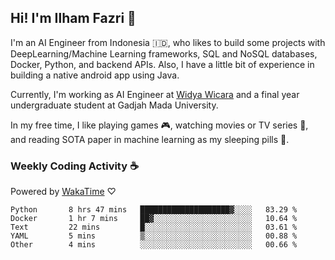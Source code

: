 ## Hi! I'm Ilham Fazri 👋

I'm an AI Engineer from Indonesia 🇮🇩, who likes to build some projects with DeepLearning/Machine Learning frameworks, SQL and NoSQL databases, Docker, Python, and backend APIs. Also, I have a little bit of experience in building a native android app using Java.

Currently, I'm working as AI Engineer at [Widya Wicara](https://widyawicara.com) and a final year undergraduate student at Gadjah Mada University. 

In my free time, I like playing games 🎮, watching movies or TV series 🍿, and reading SOTA paper in machine learning as my sleeping pills 💊. 

### Weekly Coding Activity ☕
Powered by [WakaTime](https://wakatime.com/) ♡
<!--START_SECTION:waka-->

```text
Python       8 hrs 47 mins   ████████████████████▓░░░░   83.29 %
Docker       1 hr 7 mins     ██▓░░░░░░░░░░░░░░░░░░░░░░   10.64 %
Text         22 mins         █░░░░░░░░░░░░░░░░░░░░░░░░   03.61 %
YAML         5 mins          ▒░░░░░░░░░░░░░░░░░░░░░░░░   00.88 %
Other        4 mins          ░░░░░░░░░░░░░░░░░░░░░░░░░   00.66 %
```

<!--END_SECTION:waka-->
